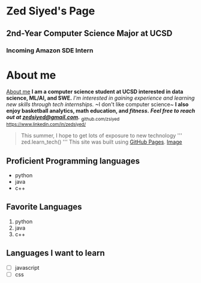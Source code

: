 # Zed Siyed's Page
## 2nd-Year Computer Science Major at UCSD
### Incoming Amazon SDE Intern
# About me
[About me](#about-me)
**I am a computer science student at UCSD interested in data science, ML/AI, and SWE.**
*I'm interested in gaining experience and learning new skills through tech internships.*
~I don't like computer science~
**I also enjoy basketball analytics, math education, and _fitness_.**
***Feel free to reach out at zedsiyed@gmail.com.***
<sub>github.com/zsiyed</sub>
<sup>https://www.linkedin.com/in/zedsiyed/</sup>
> This summer, I hope to get lots of exposure to new technology
'''
zed.learn_tech()
'''
This site was built using [GitHub Pages](https://pages.github.com/).
[Image](/zed_headshot.png)
## Proficient Programming languages
- python
- java
- c++
## Favorite Languages
1. python
2. java
3. c++
## Languages I want to learn
- [ ] javascript
- [ ] css